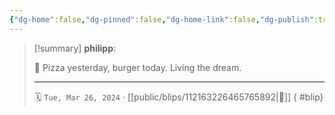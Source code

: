 ```yaml
---
{"dg-home":false,"dg-pinned":false,"dg-home-link":false,"dg-publish":true,"type":"blip","disabled rules":["yaml-title","yaml-title-alias","file-name-heading"],"title":"philipp on mastodon @ 2024-03-26","created-date":"2024-03-26T17:43:33","id":112163226465765890,"updated-date":"2025-05-02T08:50:43","dg-path":"blips/112163226465765892.md","permalink":"/blips/112163226465765892/","dgPassFrontmatter":true}
---
```


> [!summary] **philipp**:
>
> 🍔 Pizza yesterday, burger today. Living the dream.
> - - -
>
> 🗓️ `Tue, Mar 26, 2024` · [[public/blips/112163226465765892\|🔗]]
{ #blip}

